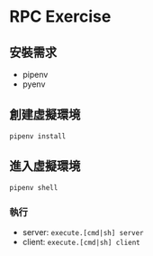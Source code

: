# RPC Exercise

## 安裝需求
- pipenv
- pyenv

## 創建虛擬環境
`pipenv install`

## 進入虛擬環境
`pipenv shell`

### 執行
- server: `execute.[cmd|sh] server`
- client: `execute.[cmd|sh] client`